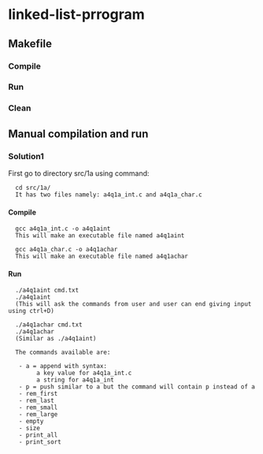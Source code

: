 # linked-list-prrogram

## Makefile

### Compile


### Run


### Clean


## Manual compilation and run

### Solution1

First go to directory src/1a using command:

      cd src/1a/
      It has two files namely: a4q1a_int.c and a4q1a_char.c

#### Compile

      gcc a4q1a_int.c -o a4q1aint
      This will make an executable file named a4q1aint

      gcc a4q1a_char.c -o a4q1achar
      This will make an executable file named a4q1achar

#### Run

      ./a4q1aint cmd.txt
      ./a4q1aint
      (This will ask the commands from user and user can end giving input using ctrl+D)

      ./a4q1achar cmd.txt
      ./a4q1achar
      (Similar as ./a4q1aint)
      
      The commands available are:
      
       - a = append with syntax: 
            a key value for a4q1a_int.c
            a string for a4q1a_int  
       - p = push similar to a but the command will contain p instead of a
       - rem_first 
       - rem_last
       - rem_small
       - rem_large
       - empty
       - size 
       - print_all 
       - print_sort

